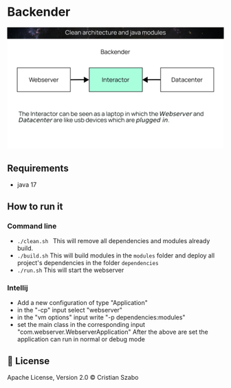 # Backender
![alt text](https://github.com/lcristianiim/backender/blob/jigsaw-implementation/description.png?raw=true)

## Requirements
- java 17

## How to run it
### Command line
- `./clean.sh ` This will remove all dependencies and modules already build.
- `./build.sh` This will build modules in the `modules` folder and deploy all project's dependencies in the folder `dependencies`
- `./run.sh` This will start the webserver

### Intellij
- Add a new configuration of type "Application"
- in the "-cp" input select "webserver"
- in the "vm options" input write "-p dependencies:modules"
- set the main class in the corresponding input "com.webserver.WebserverApplication"
After the above are set the application can run in normal or debug mode


## :scroll: License
Apache License, Version 2.0 © Cristian Szabo